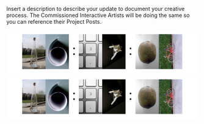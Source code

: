 Insert a description to describe your update to document your creative process. The Commissioned Interactive Artists will be doing the same so you can reference their Project Posts.

![big images](../project_images/t1.jpg)
![big images](../project_images/t1.jpg)

